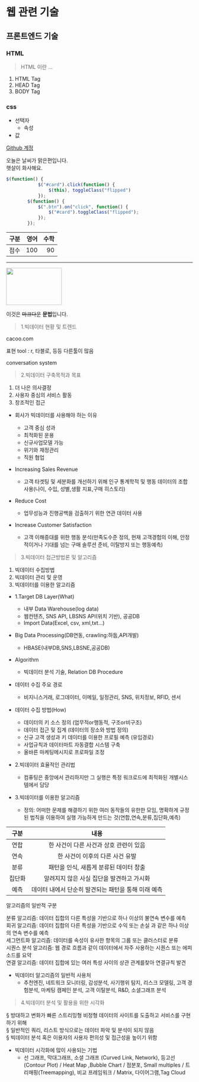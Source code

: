 # 웹 관련 기술
## 프론트엔드 기술
### HTML
> HTML 이란 ...
1. HTML Tag
2. HEAD Tag
3. BODY Tag

### css
* 선택자
  + 속성
* 값

[Github 계정](http://github.com/cyj9201/)

오늘은 날씨가 맑은편입니다.  
햇살이 화사해요.

```javascript
$(function() {
            $("#card").click(function() {
                $(this), toggleClass("flipped")
            });
        $(function() {
            $(".btn").on("click", function() {
                $("#card").toggleClass("flipped");
            });
        });
```

|  구분| 영어| 수학|
|:---:|---:|---:|
| 점수| 100| 90 |
--------
<img src="https://encrypted-tbn0.gstatic.com/images?q=tbn:ANd9GcQ5DXRRhntFReGDXLU8zZrosMd7bog07zhrW9oa5cnJfreFgaEt" width="150px" height="100px">

이것은 ~~마크다운~~ **문법**입니다.

> 1.빅데이터 현황 및 트렌드

cacoo.com

표현 tool : r, 타블로, 등등 다른툴이 많음

conversation system



> 2.빅데이터 구축목적과 목표 

1. 더 나은 의사결정
2. 사용자 중심의 서비스 활동
3. 창조적인 접근

* 회사가 빅데이터를 사용해야 하는 이유
    + 고객 중심 성과
    + 최적화된 운용
    + 신규사업모델 가능
    + 위기와 재정관리
    + 직원 협업

* Increasing Sales Revenue
    + 고객 타겟팅 및 세분화를 개선하기 위해 인구 통계학적 및 행동 데이터의 조합 사용(나이, 수입, 성별,생활 지표,구매 히스토리)

* Reduce Cost
    + 업무성능과 진행공백을 검출하기 위한 연관 데이터 사용

* Increase Customer Satisfaction
    + 고객 이해증대를 위한 행동 분석(만족도수준 정의, 현재 고객경험의 이해, 안정적이거나 기대를 넘는 구매 솔루션 준비, 이탈방지 또는 행동예측)

> 3.빅데이터 접근방법론 및 알고리즘

1. 빅데이터 수집방법
2. 빅데이터 관리 및 운영
3. 빅데이터를 이용한 알고리즘

* 1.Target DB Layer(What)
    + 내부 Data Warehouse(log data)
    + 웹컨텐츠, SNS API, LBSNS API(위치 기반), 공공DB
    + Import Data(Excel, csv, xml,txt…)

* Big Data Processing(DB연동, crawling:하둡,API개발)
    + HBASE(내부DB,SNS,LBSNE,공공DB)

* Algorithm
    + 빅데이터 분석 기술, Relation DB Procedure

* 데이터 수집 주요 경로
    + 비지니스거래, 로그데이터, 이메일, 일정관리, SNS, 위치정보, RFID, 센서

* 데이터 수집 방법(How)
    + 데이터의 키 소스 정의 (업무적or행동적, 구조or비구조)
    + 데이터 접근 및 집계 (데이터의 장소와 방법 정의)
    + 신규 고객 생성과 키 데이터를 이용한 프로필 예측 (유입경로)
    + 사업규칙과 데이터마트 자동결합 시스템 구축
    + 올바른 마케팅메시지로 프로파일 조정

* 2.빅데이터 효율적인 관리법 
    + 컴퓨팅은 중앙에서 관리하지만 그 실행은 특정 워크로드에 최적화된 개별시스템에서 담당

* 3.빅데이터를 이용한 알고리즘
    + 정의: 어떠한 문제를 해결하기 위한 여러 동작들의 유한한 모임, 명확하게 규정된 법칙을 이용하여 실행 가능하게 만드는 것(연합,연속,분류,집단화,예측)

|  구분| 내용|   
|:---:|:---:|
| 연합| 한 사건이 다른 사건과 상호 관련이 있음|
| 연속| 한 사건이 이후의 다른 사건 유발|
| 분류| 패턴을 인식, 새롭게 분류된 데이터 창출|
| 집단화| 알려지지 않은 사실 집단을 발견하고 가시화|
| 예측| 데이터 내에서 단순히 발견되는 패턴을 통해 미래 예측|

알고리즘의 일반적 구분   

분류 알고리즘: 데이터 집합의 다른 특성을 기반으로 하나 이상의 불연속 변수를 예측   
회귀 알고리즘: 데이터 집합의 다른 특성을 기반으로 수익 또는 손실 과 같은 하나 이상의 연속 변수를 예측   
세그먼트화 알고리즘: 데이터를 속성이 유사한 항목의 그룹 또는 클러스터로 분류   
시퀀스 분석 알고리즘: 웹 경로 흐름과 같이 데이터에서 자주 사용하는 시퀀스 또는 에피소드를 요약   
연결 알고리즘: 데이터 집합에 있는 여러 특성 사이의 상관 관계를찾아 연결규칙 발견

* 빅데이터 알고리즘의 일반적 사용처
    + 추천엔진, 네트워크 모니터링, 감성분석, 사기행위 탐지, 리스크 모델링, 고객 경험분석, 마케팅 캠페인 분석, 고객 이탈분석, R&D, 소셜그래프 분석

> 4.빅데이터 분석 및 활용을 위한 시각화

§ 방대하고 변화가 빠른 스트리밍형 비정형 데이터의 사이트를 도출하고 서비스를 구현하기 위해    
§ 일반적인 쿼리, 리스트 방식으로는 데이터 파악 및 분석이 되지 않음    
§ 빅데이터 분석 혹은 이용자의 사용자 편의성 및 접근성을 높이기 위함

* 빅데이터 시각화에 많이 사용되는 기법
    + 선 그래프, 막대그래프, 소셜 그래프 (Curved Link, Network), 등고선 (Contour Plot) / Heat Map ,Bubble Chart / 점분포,  Small multiples / 트리매핑(Treemapping), 비교 프레임워크 / Matrix, 다이어그램,Tag Cloud